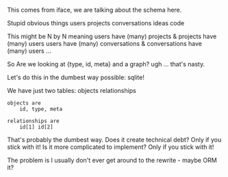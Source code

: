 This comes from iface, we are talking about the schema here.

Stupid obvious things
    users
    projects
    conversations
    ideas
    code

This might be N by N meaning
users have (many) projects & projects have (many) users 
users have (many) conversations & conversations have (many) users
...

So Are we looking at {type, id, meta} and a graph? ugh ... that's nasty.

Let's do this in the dumbest way possible: sqlite!

We have just two tables:
    objects
    relationships

    objects are
        id, type, meta

    relationships are
        id[1] id[2]

That's probably the dumbest way.
    Does it create technical debt?
        Only if you stick with it!
    Is it more complicated to implement?
        Only if you stick with it!
        
The problem is I usually don't ever get around to the rewrite - maybe ORM it?
